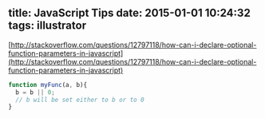 title: JavaScript Tips
date: 2015-01-01 10:24:32
tags: illustrator
---

[http://stackoverflow.com/questions/12797118/how-can-i-declare-optional-function-parameters-in-javascript](http://stackoverflow.com/questions/12797118/how-can-i-declare-optional-function-parameters-in-javascript)

```js
function myFunc(a, b){
  b = b || 0;
  // b will be set either to b or to 0
}
```
